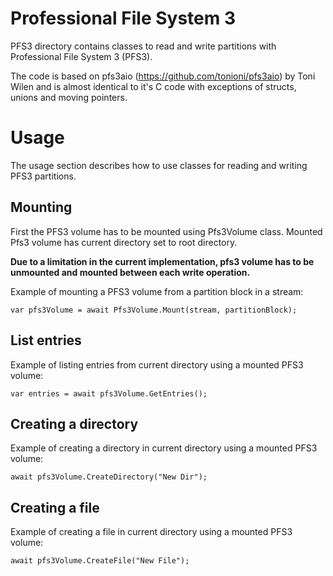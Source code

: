 ﻿# Professional File System 3

PFS3 directory contains classes to read and write partitions with Professional File System 3 (PFS3).

The code is based on pfs3aio (https://github.com/tonioni/pfs3aio) by Toni Wilen and is almost identical to it's C code with exceptions of structs, unions and moving pointers.

# Usage

The usage section describes how to use classes for reading and writing PFS3 partitions.

## Mounting

First the PFS3 volume has to be mounted using Pfs3Volume class. Mounted Pfs3 volume has current directory set to root directory.

**Due to a limitation in the current implementation, pfs3 volume has to be unmounted and mounted between each write operation.**

Example of mounting a PFS3 volume from a partition block in a stream:
```
var pfs3Volume = await Pfs3Volume.Mount(stream, partitionBlock);
```

## List entries

Example of listing entries from current directory using a mounted PFS3 volume:
```
var entries = await pfs3Volume.GetEntries();
```

## Creating a directory

Example of creating a directory in current directory using a mounted PFS3 volume:
```
await pfs3Volume.CreateDirectory("New Dir");
```

## Creating a file

Example of creating a file in current directory using a mounted PFS3 volume:
```
await pfs3Volume.CreateFile("New File");
```